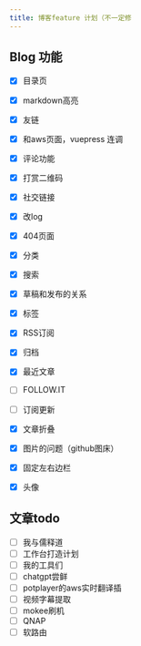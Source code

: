 ```yaml
---
title: 博客feature 计划（不一定修
---
```


## Blog 功能

- [x] 目录页
- [x] markdown高亮
- [x] 友链
- [x] 和aws页面，vuepress 连调
- [x] 评论功能
- [x] 打赏二维码
- [x] 社交链接
- [x] 改log
- [x] 404页面
- [x] 分类
- [x] 搜索
- [x] 草稿和发布的关系
- [x] 标签
- [x] RSS订阅
- [x] 归档
- [x] 最近文章
- [ ] FOLLOW.IT
- [ ] 订阅更新
- [x] 文章折叠
- [x] 图片的问题（github图床）
- [x] 固定左右边栏
- [x] 头像



## 文章todo

- [ ] 我与儒释道
- [ ] 工作台打造计划
- [ ] 我的工具们
- [ ] chatgpt尝鲜
- [ ] potplayer的aws实时翻译插
- [ ] 视频字幕提取
- [ ] mokee刷机
- [ ] QNAP
- [ ] 软路由